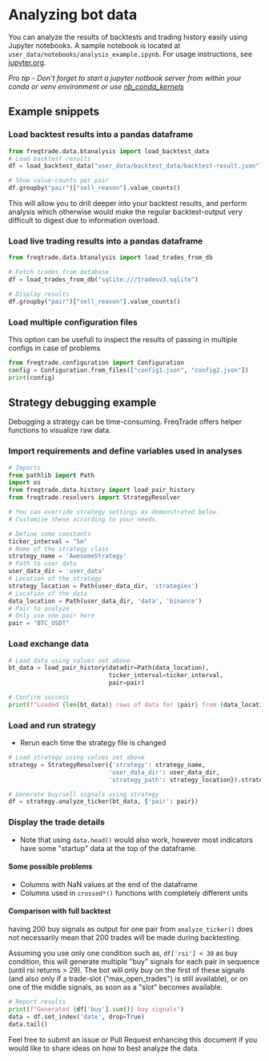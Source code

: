 # Analyzing bot data

You can analyze the results of backtests and trading history easily using Jupyter notebooks. A sample notebook is located at `user_data/notebooks/analysis_example.ipynb`. For usage instructions, see [jupyter.org](https://jupyter.org/documentation).

*Pro tip - Don't forget to start a jupyter notbook server from within your conda or venv environment or use [nb_conda_kernels](https://github.com/Anaconda-Platform/nb_conda_kernels)*

## Example snippets

### Load backtest results into a pandas dataframe

```python
from freqtrade.data.btanalysis import load_backtest_data
# Load backtest results
df = load_backtest_data("user_data/backtest_data/backtest-result.json")

# Show value-counts per pair
df.groupby("pair")["sell_reason"].value_counts()
```

This will allow you to drill deeper into your backtest results, and perform analysis which otherwise would make the regular backtest-output very difficult to digest due to information overload.

### Load live trading results into a pandas dataframe

``` python
from freqtrade.data.btanalysis import load_trades_from_db

# Fetch trades from database
df = load_trades_from_db("sqlite:///tradesv3.sqlite")

# Display results
df.groupby("pair")["sell_reason"].value_counts()
```

### Load multiple configuration files

This option can be usefull to inspect the results of passing in multiple configs in case of problems

``` python
from freqtrade.configuration import Configuration
config = Configuration.from_files(["config1.json", "config2.json"])
print(config)
```

## Strategy debugging example

Debugging a strategy can be time-consuming. FreqTrade offers helper functions to visualize raw data.

### Import requirements and define variables used in analyses

```python
# Imports
from pathlib import Path
import os
from freqtrade.data.history import load_pair_history
from freqtrade.resolvers import StrategyResolver

# You can override strategy settings as demonstrated below.
# Customize these according to your needs.

# Define some constants
ticker_interval = "5m"
# Name of the strategy class
strategy_name = 'AwesomeStrategy'
# Path to user data
user_data_dir = 'user_data'
# Location of the strategy
strategy_location = Path(user_data_dir, 'strategies')
# Location of the data
data_location = Path(user_data_dir, 'data', 'binance')
# Pair to analyze 
# Only use one pair here
pair = "BTC_USDT"
```

### Load exchange data

```python
# Load data using values set above
bt_data = load_pair_history(datadir=Path(data_location),
                            ticker_interval=ticker_interval,
                            pair=pair)

# Confirm success
print(f"Loaded {len(bt_data)} rows of data for {pair} from {data_location}")
```

### Load and run strategy  

* Rerun each time the strategy file is changed

```python
# Load strategy using values set above
strategy = StrategyResolver({'strategy': strategy_name,
                            'user_data_dir': user_data_dir,
                            'strategy_path': strategy_location}).strategy

# Generate buy/sell signals using strategy
df = strategy.analyze_ticker(bt_data, {'pair': pair})
```

### Display the trade details

* Note that using `data.head()` would also work, however most indicators have some "startup" data at the top of the dataframe.

#### Some possible problems

* Columns with NaN values at the end of the dataframe
* Columns used in `crossed*()` functions with completely different units

#### Comparison with full backtest

having 200 buy signals as output for one pair from `analyze_ticker()` does not necessarily mean that 200 trades will be made during backtesting.

Assuming you use only one condition such as, `df['rsi'] < 30` as buy condition, this will generate multiple "buy" signals for each pair in sequence (until rsi returns > 29).
The bot will only buy on the first of these signals (and also only if a trade-slot ("max_open_trades") is still available), or on one of the middle signals, as soon as a "slot" becomes available.

```python
# Report results
print(f"Generated {df['buy'].sum()} buy signals")
data = df.set_index('date', drop=True)
data.tail()
```

Feel free to submit an issue or Pull Request enhancing this document if you would like to share ideas on how to best analyze the data.
